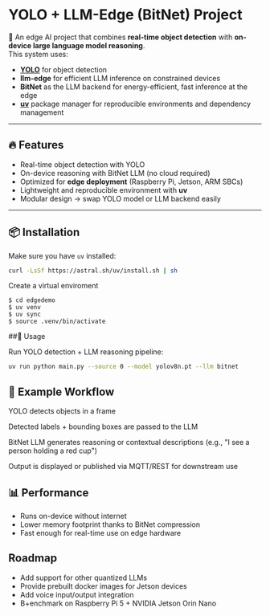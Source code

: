 # YOLO + LLM-Edge (BitNet) Project

🚀 An edge AI project that combines **real-time object detection** with **on-device large language model reasoning**.  
This system uses:

- **[YOLO](https://github.com/ultralytics/ultralytics)** for object detection  
- **llm-edge** for efficient LLM inference on constrained devices  
- **BitNet** as the LLM backend for energy-efficient, fast inference at the edge  
- **[uv](https://github.com/astral-sh/uv)** package manager for reproducible environments and dependency management  

---

## 🔥 Features

- Real-time object detection with YOLO  
- On-device reasoning with BitNet LLM (no cloud required)  
- Optimized for **edge deployment** (Raspberry Pi, Jetson, ARM SBCs)  
- Lightweight and reproducible environment with **uv**  
- Modular design → swap YOLO model or LLM backend easily  

---

## 📦 Installation

Make sure you have `uv` installed:  

```bash
curl -LsSf https://astral.sh/uv/install.sh | sh
```
Create a virtual enviroment
```
$ cd edgedemo
$ uv venv
$ uv sync
$ source .venv/bin/activate
```

##🏃 Usage

Run YOLO detection + LLM reasoning pipeline:

```bash
uv run python main.py --source 0 --model yolov8n.pt --llm bitnet
```

## 🧠 Example Workflow

YOLO detects objects in a frame

Detected labels + bounding boxes are passed to the LLM

BitNet LLM generates reasoning or contextual descriptions (e.g., "I see a person holding a red cup")

Output is displayed or published via MQTT/REST for downstream use

## 📊 Performance

- Runs on-device without internet
- Lower memory footprint thanks to BitNet compression
- Fast enough for real-time use on edge hardware

## Roadmap

- Add support for other quantized LLMs
- Provide prebuilt docker images for Jetson devices
- Add voice input/output integration
- B+enchmark on Raspberry Pi 5 + NVIDIA Jetson Orin Nano



